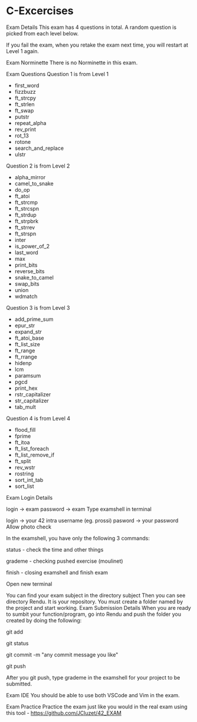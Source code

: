 # C-Excercises
Exam Details
This exam has 4 questions in total. A random question is picked from each level below.

If you fail the exam, when you retake the exam next time, you will restart at Level 1 again.


Exam Norminette
There is no Norminette in this exam.


Exam Questions
Question 1 is from Level 1
  - first_word
  - fizzbuzz
  - ft_strcpy
  - ft_strlen
  - ft_swap
  - putstr
  - repeat_alpha
  - rev_print
  - rot_13
  - rotone
  - search_and_replace
  - ulstr 
  
Question 2 is from Level 2

  - alpha_mirror
  - camel_to_snake
  - do_op
  - ft_atoi
  - ft_strcmp
  - ft_strcspn
  - ft_strdup
  - ft_strpbrk
  - ft_strrev
  - ft_strspn
  - inter
  - is_power_of_2
  - last_word
  - max
  - print_bits
  - reverse_bits
  - snake_to_camel
  - swap_bits
  - union
  - wdmatch 
  
Question 3 is from Level 3

  - add_prime_sum
  - epur_str
  - expand_str
  - ft_atoi_base
  - ft_list_size
  - ft_range
  - ft_rrange
  - hidenp
  - lcm
  - paramsum
  - pgcd
  - print_hex
  - rstr_capitalizer
  - str_capitalizer
  - tab_mult 
  
Question 4 is from Level 4

  - flood_fill
  - fprime
  - ft_itoa
  - ft_list_foreach
  - ft_list_remove_if
  - ft_split
  - rev_wstr
  - rostring
  - sort_int_tab
  - sort_list


Exam Login Details

login -> exam
password -> exam
Type examshell in terminal

login -> your 42 intra username (eg. prossi)
pasword -> your password
Allow photo check

In the examshell, you have only the following 3 commands:

status - check the time and other things

grademe - checking pushed exercise (moulinet)

finish - closing examshell and finish exam

Open new terminal

You can find your exam subject in the directory subject
Then you can see directory Rendu. It is your repository.
You must create a folder named by the project and start working.
Exam Submission Details
When you are ready to sumbit your function/program, go into Rendu and push the folder you created by doing the following:

git add

git status

git commit -m "any commit message you like"

git push

After you git push, type grademe in the examshell for your project to be submitted.

Exam IDE
You should be able to use both VSCode and Vim in the exam.

Exam Practice
Practice the exam just like you would in the real exam using this tool - https://github.com/JCluzet/42_EXAM
